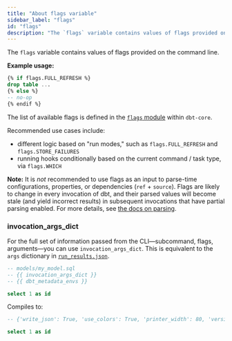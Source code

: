 ```yaml
---
title: "About flags variable"
sidebar_label: "flags"
id: "flags"
description: "The `flags` variable contains values of flags provided on the cli."
---
```


The `flags` variable contains values of flags provided on the command line.

__Example usage:__

<File name='flags.sql'>

```sql
{% if flags.FULL_REFRESH %}
drop table ...
{% else %}
-- no-op
{% endif %}
```

</File>

The list of available flags is defined in the [`flags` module](https://github.com/dbt-labs/dbt-core/blob/HEAD/core/dbt/flags.py) within `dbt-core`.

Recommended use cases include:
- different <Term id="materialization" /> logic based on "run modes," such as `flags.FULL_REFRESH` and `flags.STORE_FAILURES`
- running hooks conditionally based on the current command / task type, via `flags.WHICH`

**Note:** It is _not_ recommended to use flags as an input to parse-time configurations, properties, or dependencies (`ref` + `source`). Flags are likely to change in every invocation of dbt, and their parsed values will become stale (and yield incorrect results) in subsequent invocations that have partial parsing enabled. For more details, see [the docs on parsing](parsing).

<VersionBlock firstVersion="1.3">

### invocation_args_dict

For the full set of information passed from the CLI—subcommand, flags, arguments—you can use `invocation_args_dict`. This is equivalent to the `args` dictionary in [`run_results.json`](run-results-json).

```sql
-- models/my_model.sql
-- {{ invocation_args_dict }}
-- {{ dbt_metadata_envs }}

select 1 as id
```
Compiles to:
```sql
-- {'write_json': True, 'use_colors': True, 'printer_width': 80, 'version_check': True, 'partial_parse': True, 'static_parser': True, 'profiles_dir': '/Users/.../.dbt', 'send_anonymous_usage_stats': False, 'event_buffer_size': 100000, 'quiet': False, 'no_print': False, 'parse_only': False, 'which': 'compile', 'rpc_method': 'compile', 'indirect_selection': 'eager'}

select 1 as id
```

</VersionBlock>
